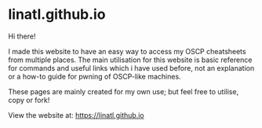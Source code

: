 # linatl.github.io

Hi there!

I made this website to have an easy way to access my OSCP cheatsheets from multiple places. The main utilisation for this website is basic reference for commands and useful links which i have used before, not an explanation or a how-to guide for pwning of OSCP-like machines.

These pages are mainly created for my own use; but feel free to utilise, copy or fork!

View the website at: 
https://linatl.github.io
